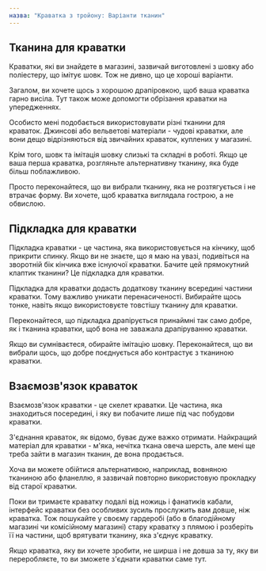 ```yaml
---
назва: "Краватка з тройону: Варіанти тканин"
---
```


## Тканина для краватки

Краватки, які ви знайдете в магазині, зазвичай виготовлені з шовку або поліестеру, що імітує шовк. Тож не дивно, що це хороші варіанти.

Загалом, ви хочете щось з хорошою драпіровкою, щоб ваша краватка гарно висіла. Тут також може допомогти обрізання краватки на упередженнях.

Особисто мені подобається використовувати різні тканини для краваток. Джинсові або вельветові матеріали - чудові краватки, але вони дещо відрізняються від звичайних краваток, куплених у магазині.

Крім того, шовк та імітація шовку слизькі та складні в роботі. Якщо це ваша перша краватка, розгляньте альтернативну тканину, яка буде більш поблажливою.

Просто переконайтеся, що ви вибрали тканину, яка не розтягується і не втрачає форму. Ви хочете, щоб краватка виглядала гострою, а не обвислою.

## Підкладка для краватки

Підкладка краватки - це частина, яка використовується на кінчику, щоб прикрити спинку. Якщо ви не знаєте, що я маю на увазі, подивіться на зворотній бік кінчика вже існуючої краватки. Бачите цей прямокутний клаптик тканини? Це підкладка для краватки.

Підкладка для краватки додасть додаткову тканину всередині частини краватки. Тому важливо уникати перенасиченості. Вибирайте щось тонке, навіть якщо використовуєте товстішу тканину для краватки.

Переконайтеся, що підкладка драпірується принаймні так само добре, як і тканина краватки, щоб вона не заважала драпіруванню краватки.

Якщо ви сумніваєтеся, обирайте імітацію шовку. Переконайтеся, що ви вибрали щось, що добре поєднується або контрастує з тканиною краватки.

## Взаємозв'язок краваток

Взаємозв'язок краватки - це скелет краватки. Це частина, яка знаходиться посередині, і яку ви побачите лише під час побудови краватки.

З'єднання краваток, як відомо, буває дуже важко отримати. Найкращий матеріал для краватки - м'яка, нечітка ткана овеча шерсть, але мені ще треба зайти в магазин тканин, де вона продається.

Хоча ви можете обійтися альтернативою, наприклад, вовняною тканиною або фланеллю, я зазвичай повторно використовую прокладку від старої краватки.

<Note>

Поки ви тримаєте краватку подалі від ножиць і фанатиків кабали, інтерфейс краватки без особливих зусиль прослужить вам довше, ніж краватка. Тож пошукайте у своєму гардеробі (або в благодійному магазині чи комісійному магазині) стару краватку з плямою і розберіть її на частини, щоб врятувати тканину, яка з'єднує краватку.

Якщо краватка, яку ви хочете зробити, не ширша і не довша за ту, яку ви переробляєте, то ви зможете з'єднати краватки саме тут.

</Note>

